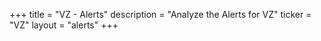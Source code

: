 +++
title = "VZ - Alerts"
description = "Analyze the Alerts for VZ"
ticker = "VZ"
layout = "alerts"
+++


